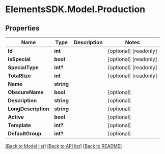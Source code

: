 # ElementsSDK.Model.Production

## Properties

Name | Type | Description | Notes
------------ | ------------- | ------------- | -------------
**Id** | **int** |  | [optional] [readonly] 
**IsSpecial** | **bool** |  | [optional] [readonly] 
**SpecialType** | **int?** |  | [optional] [readonly] 
**TotalSize** | **int** |  | [optional] [readonly] 
**Name** | **string** |  | 
**ObscureName** | **bool** |  | [optional] 
**Description** | **string** |  | [optional] 
**LongDescription** | **string** |  | [optional] 
**Active** | **bool** |  | [optional] 
**Template** | **int?** |  | [optional] 
**DefaultGroup** | **int?** |  | [optional] 

[[Back to Model list]](../#documentation-for-models) [[Back to API list]](../#documentation-for-api-endpoints) [[Back to README]](../)


